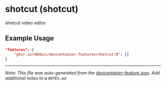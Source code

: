 
# shotcut (shotcut)

shotcut video editor

## Example Usage

```json
"features": {
    "ghcr.io/40docs/devcontainer-features/shotcut:0": {}
}
```





---

_Note: This file was auto-generated from the [devcontainer-feature.json](https://github.com/40docs/devcontainer-features/blob/main/src/shotcut/devcontainer-feature.json).  Add additional notes to a `NOTES.md`._

